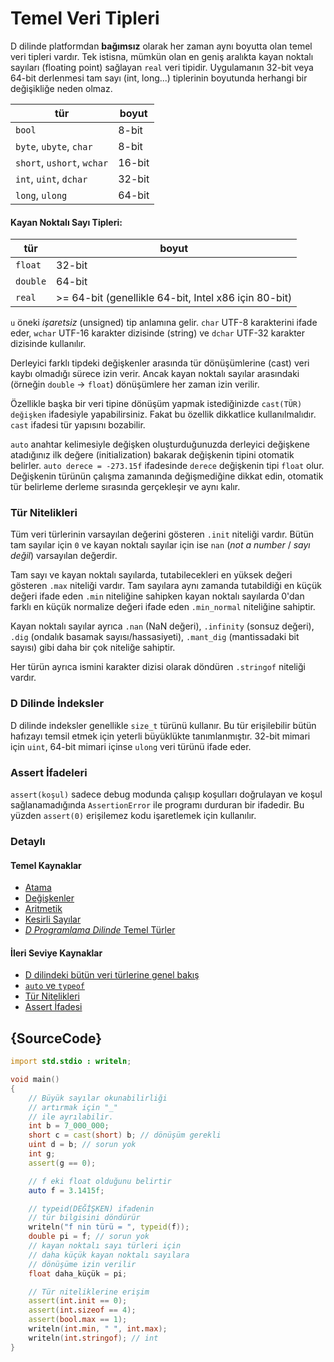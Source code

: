 # Temel Veri Tipleri

D dilinde platformdan **bağımsız** olarak her zaman aynı boyutta olan temel veri tipleri vardır. Tek istisna, mümkün olan en geniş aralıkta kayan noktalı sayıları (floating point) sağlayan `real` veri tipidir. Uygulamanın 32-bit veya 64-bit derlenmesi tam sayı (int, long...) tiplerinin boyutunda herhangi bir değişikliğe neden olmaz.

| tür                           | boyut
|-------------------------------|------------
|`bool`                         | 8-bit
|`byte`, `ubyte`, `char`        | 8-bit
|`short`, `ushort`, `wchar`     | 16-bit
|`int`, `uint`, `dchar`         | 32-bit
|`long`, `ulong`                | 64-bit

#### Kayan Noktalı Sayı Tipleri:

| tür     | boyut
|---------|--------------------------------------------------
|`float`  | 32-bit
|`double` | 64-bit
|`real`   | >= 64-bit (genellikle 64-bit, Intel x86 için 80-bit)

`u` öneki *işaretsiz* (unsigned) tip anlamına gelir. `char` UTF-8 karakterini ifade eder, `wchar` UTF-16 karakter dizisinde (string) ve `dchar` UTF-32 karakter dizisinde kullanılır.

Derleyici farklı tipdeki değişkenler arasında tür dönüşümlerine (cast) veri kaybı olmadığı sürece izin verir. Ancak kayan noktalı sayılar arasındaki (örneğin `double` -> `float`) dönüşümlere her zaman izin verilir.

Özellikle başka bir veri tipine dönüşüm yapmak istediğinizde `cast(TÜR) değişken` ifadesiyle yapabilirsiniz. Fakat bu özellik dikkatlice kullanılmalıdır. `cast` ifadesi tür yapısını bozabilir.

`auto` anahtar kelimesiyle değişken oluşturduğunuzda derleyici değişkene atadığınız ilk değere (initialization) bakarak değişkenin tipini otomatik belirler. `auto derece = -273.15f` ifadesinde `derece` değişkenin tipi `float` olur. Değişkenin türünün çalışma zamanında değişmediğine dikkat edin, otomatik tür belirleme derleme sırasında gerçekleşir ve aynı kalır.

### Tür Nitelikleri

Tüm veri türlerinin varsayılan değerini gösteren `.init` niteliği vardır. Bütün tam sayılar için `0` ve kayan noktalı sayılar için ise `nan` (*not a number* / *sayı değil*) varsayılan değerdir.

Tam sayı ve kayan noktalı sayılarda, tutabilecekleri en yüksek değeri gösteren `.max` niteliği vardır. Tam sayılara aynı zamanda tutabildiği en küçük değeri ifade eden `.min` niteliğine sahipken kayan noktalı sayılarda 0'dan farklı en küçük normalize değeri ifade eden `.min_normal` niteliğine sahiptir.

Kayan noktalı sayılar ayrıca `.nan` (NaN değeri), `.infinity` (sonsuz değeri), `.dig` (ondalık basamak sayısı/hassasiyeti), `.mant_dig` (mantissadaki bit sayısı) gibi daha bir çok niteliğe sahiptir.

Her türün ayrıca ismini karakter dizisi olarak döndüren `.stringof` niteliği vardır.

### D Dilinde İndeksler

D dilinde indeksler genellikle `size_t` türünü kullanır. Bu tür erişilebilir bütün hafızayı temsil etmek için yeterli büyüklükte tanımlanmıştır. 32-bit mimari için `uint`, 64-bit mimari içinse `ulong` veri türünü ifade eder.

### Assert İfadeleri

`assert(koşul)` sadece debug modunda çalışıp koşulları doğrulayan ve koşul sağlanamadığında `AssertionError` ile programı durduran bir ifadedir.
Bu yüzden `assert(0)` erişilemez kodu işaretlemek için kullanılır.

### Detaylı

#### Temel Kaynaklar

- [Atama](http://ddili.org/ders/d/atama_ve_sira.html)
- [Değişkenler](http://ddili.org/ders/d/degiskenler.html)
- [Aritmetik](http://ddili.org/ders/d/aritmetik_islemler.html)
- [Kesirli Sayılar](http://ddili.org/ders/d/kesirli_sayilar.html)
- [_D Programlama Dilinde_ Temel Türler](http://ddili.org/ders/d/temel_turler.html)

#### İleri Seviye Kaynaklar

- [D dilindeki bütün veri türlerine genel bakış](https://dlang.org/spec/type.html)
- [`auto` ve `typeof`](http://ddili.org/ders/d/auto.html)
- [Tür Nitelikleri](http://www.ddili.org/ders/d/nitelikler.html)
- [Assert İfadesi](http://www.ddili.org/ders/d/assert.html)

## {SourceCode}

```d
import std.stdio : writeln;

void main()
{
    // Büyük sayılar okunabilirliği
    // artırmak için "_"
    // ile ayrılabilir.
    int b = 7_000_000;
    short c = cast(short) b; // dönüşüm gerekli
    uint d = b; // sorun yok
    int g;
    assert(g == 0);

    // f eki float olduğunu belirtir
    auto f = 3.1415f;

    // typeid(DEĞİŞKEN) ifadenin
    // tür bilgisini döndürür
    writeln("f nin türü = ", typeid(f));
    double pi = f; // sorun yok
    // kayan noktalı sayı türleri için
    // daha küçük kayan noktalı sayılara
    // dönüşüme izin verilir
    float daha_küçük = pi;

    // Tür niteliklerine erişim
    assert(int.init == 0);
    assert(int.sizeof == 4);
    assert(bool.max == 1);
    writeln(int.min, " ", int.max);
    writeln(int.stringof); // int
}
```
